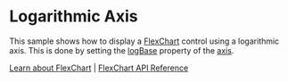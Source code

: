 Logarithmic Axis
======================

This sample shows how to display a [FlexChart](https://www.grapecity.com/wijmo/api/classes/wijmo_chart.flexchart.html) control using a logarithmic axis. This is done by setting the [logBase](https://www.grapecity.com/wijmo/api/classes/wijmo_chart.axis.html#logbase) property of the [axis](https://www.grapecity.com/wijmo/api/classes/wijmo_chart.axis.html).

[Learn about FlexChart](https://www.grapecity.com/wijmo-flexchart) | [FlexChart API Reference](https://www.grapecity.com/wijmo/api/classes/wijmo_chart.flexchart.html)